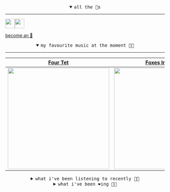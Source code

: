 <details open>

<summary align="center"><samp>all the 🥚s</samp></summary>
<hr />

<a href="https://github.com/pvinis"><img src="https://avatars0.githubusercontent.com/u/100233?s=90&v=4" width="30" height="30" /><a href="https://github.com/bitttttten"><img src="https://avatars2.githubusercontent.com/u/19930241?s=90&u=2aef7cbf4a59d361894145c97676391ec46fea4d&v=4" width="30" height="30" />

<samp><a href="https://github.com/bitttttten/bitttttten/stargazers">become an 🥚</a></samp>

</details>

<details open>

<summary align="center"><samp>my favourite music at the moment 🎵🎶</samp></summary>
<hr />

<!-- toc -->

| [Four Tet](https://open.spotify.com/artist/7Eu1txygG6nJttLHbZdQOh)                                                                                               | [Foxes In Fiction](https://open.spotify.com/artist/3GSt4ZSP1wEtdbcTTbwjpW)                                                                                       | [Julianna Barwick](https://open.spotify.com/artist/0HWfFWL4vVrbaBQqxVCwCi)                                                                                       | [Loke Rahbek](https://open.spotify.com/artist/6fiX1FdXGRLUMN8xvwfgpw)                                                                                            |
| ---------------------------------------------------------------------------------------------------------------------------------------------------------------- | ---------------------------------------------------------------------------------------------------------------------------------------------------------------- | ---------------------------------------------------------------------------------------------------------------------------------------------------------------- | ---------------------------------------------------------------------------------------------------------------------------------------------------------------- |
| [<img src="https://i.scdn.co/image/f96458025a0640bf1d3c8f764a42ec21d4db1eae" width="320" height="auto">](https://open.spotify.com/artist/7Eu1txygG6nJttLHbZdQOh) | [<img src="https://i.scdn.co/image/bf62ae0b2e31f68694ca44e8d0ef33e51714a4f8" width="320" height="auto">](https://open.spotify.com/artist/3GSt4ZSP1wEtdbcTTbwjpW) | [<img src="https://i.scdn.co/image/832c1d817b3ab1e847d78fe290ab1d7184fc1f70" width="320" height="auto">](https://open.spotify.com/artist/0HWfFWL4vVrbaBQqxVCwCi) | [<img src="https://i.scdn.co/image/d63ce5d3f8c23b4835a1bede506b0e6d3190b57b" width="320" height="auto">](https://open.spotify.com/artist/6fiX1FdXGRLUMN8xvwfgpw) |

<!-- tocstop -->

</details>

<details>

<summary align="center"><samp>what i've been listening to recently 🎵🎶</samp></summary>
<hr />

<!-- toc -->

| [Lost in the Sauce<br />King Garbage](https://open.spotify.com/track/49EYNmv1WHRyVDjc491EQt)                                                                    | [The Water<br />RY X](https://open.spotify.com/track/7rGlxkCg8sOGPNa4t5kEcA)                                                                                    | [Every Time the Sun Comes Up<br />Sharon Van Etten](https://open.spotify.com/track/38ydcsbayM4oX21Hhu84DT)                                                      | [Ultimate Painting<br />Ultimate Painting](https://open.spotify.com/track/0vIwhPGBrTcrYM1f7u9grh)                                                               |
| --------------------------------------------------------------------------------------------------------------------------------------------------------------- | --------------------------------------------------------------------------------------------------------------------------------------------------------------- | --------------------------------------------------------------------------------------------------------------------------------------------------------------- | --------------------------------------------------------------------------------------------------------------------------------------------------------------- |
| [<img src="https://i.scdn.co/image/ab67616d0000b273a2e5ddd62cef0c23231cc626" width="320" height="auto">](https://open.spotify.com/track/49EYNmv1WHRyVDjc491EQt) | [<img src="https://i.scdn.co/image/69d060dade4be866821540883256e7c42ea816ca" width="320" height="auto">](https://open.spotify.com/track/7rGlxkCg8sOGPNa4t5kEcA) | [<img src="https://i.scdn.co/image/08450baee6651b0a080ff0f63cda949dfc35ff07" width="320" height="auto">](https://open.spotify.com/track/38ydcsbayM4oX21Hhu84DT) | [<img src="https://i.scdn.co/image/7a5f847074fcad05e438b748f9b781ae2e6631eb" width="320" height="auto">](https://open.spotify.com/track/0vIwhPGBrTcrYM1f7u9grh) |

<!-- tocstop -->

</details>

<details>

<summary align="center"><samp>what i've been ❤️ing 🎵🎶</samp></summary>
<hr />

<!-- toc -->

| [Winters Love<br />Animal Collective](https://open.spotify.com/album/4eBP58Wc5U1rmNt0BdQmMa)                                                                    | [On<br />Kelly Lee Owens](https://open.spotify.com/album/3DzlkHEQtb0ABoxze4Zxi7)                                                                                | [Memory Pools<br />Foxes In Fiction](https://open.spotify.com/album/4jF9LBNJUgbggtetEZmeDh)                                                                     | [Ocotillo<br />Loma](https://open.spotify.com/album/4bTftSZkQC8035Mi0j7wYK)                                                                                     |
| --------------------------------------------------------------------------------------------------------------------------------------------------------------- | --------------------------------------------------------------------------------------------------------------------------------------------------------------- | --------------------------------------------------------------------------------------------------------------------------------------------------------------- | --------------------------------------------------------------------------------------------------------------------------------------------------------------- |
| [<img src="https://i.scdn.co/image/ab67616d0000b27302ed9d8a9c8d138641861c1b" width="320" height="auto">](https://open.spotify.com/album/4eBP58Wc5U1rmNt0BdQmMa) | [<img src="https://i.scdn.co/image/ab67616d0000b273b77946b57299698e3ef1a6ee" width="320" height="auto">](https://open.spotify.com/album/3DzlkHEQtb0ABoxze4Zxi7) | [<img src="https://i.scdn.co/image/ab67616d0000b273414376cec9344960fcb25ea5" width="320" height="auto">](https://open.spotify.com/album/4jF9LBNJUgbggtetEZmeDh) | [<img src="https://i.scdn.co/image/ab67616d0000b273ec61d3a22a508df2249581d4" width="320" height="auto">](https://open.spotify.com/album/4bTftSZkQC8035Mi0j7wYK) |

<!-- tocstop -->

</details>
